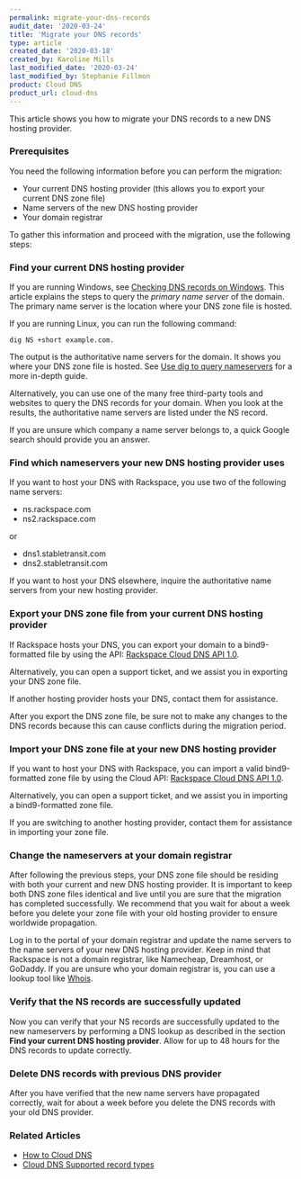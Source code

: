 ```yaml
---
permalink: migrate-your-dns-records
audit_date: '2020-03-24'
title: 'Migrate your DNS records'
type: article
created_date: '2020-03-18'
created_by: Karoline Mills
last_modified_date: '2020-03-24'
last_modified_by: Stephanie Fillmon
product: Cloud DNS
product_url: cloud-dns
---
```


This article shows you how to migrate your DNS records to a new DNS hosting provider.

### Prerequisites

You need the following information before you can perform the migration:

- Your current DNS hosting provider (this allows you to export your current DNS zone file)
- Name servers of the new DNS hosting provider
- Your domain registrar

To gather this information and proceed with the migration, use the following steps:

### Find your current DNS hosting provider

If you are running Windows, see [Checking DNS records on Windows](/support/how-to/nslookup-checking-dns-records-on-windows). This article explains the steps to query the *primary name server* of the domain. The primary name server is the location where your DNS zone file is hosted.

If you are running Linux, you can run the following command: 
    
    dig NS +short example.com.
    
The output is the authoritative name servers for the domain. It shows you where your DNS zone file is hosted. See
[Use dig to query nameservers](/support/how-to/using-dig-to-query-nameservers) for a more in-depth guide.

Alternatively, you can use one of the many free third-party tools and websites to query the DNS records for your domain. When you look at the results, the authoritative name servers are listed under the NS record.

If you are unsure which company a name server belongs to, a quick Google search should provide you an answer.

### Find which nameservers your new DNS hosting provider uses

If you want to host your DNS with Rackspace, you use two of the following name servers:

- ns.rackspace.com    
- ns2.rackspace.com

or

- dns1.stabletransit.com
- dns2.stabletransit.com
	
If you want to host your DNS elsewhere, inquire the authoritative name servers from your new hosting provider.

### Export your DNS zone file from your current DNS hosting provider

If Rackspace hosts your DNS, you can export your domain to a bind9-formatted file by using the API:
[Rackspace Cloud DNS API 1.0](https://docs.rackspace.com/docs/cloud-dns/v1/?_ga=2.82690198.1048316456.1584305948-1177037268.1583792228).

Alternatively, you can open a support ticket, and we assist you in exporting your DNS zone file.

If another hosting provider hosts your DNS, contact them for assistance.

After you export the DNS zone file, be sure not to make any changes to the DNS records because this can cause conflicts during the migration period.

### Import your DNS zone file at your new DNS hosting provider

If you want to host your DNS with Rackspace, you can import a valid bind9-formatted zone file by using the Cloud API:
[Rackspace Cloud DNS API 1.0](https://docs.rackspace.com/docs/cloud-dns/v1/?_ga=2.82690198.1048316456.1584305948-1177037268.1583792228).

Alternatively, you can open a support ticket, and we assist you in importing a bind9-formatted  zone file.

If you are switching to another hosting provider, contact them for assistance in importing your zone file.

### Change the nameservers at your domain registrar

After following the previous steps, your DNS zone file should be residing with both your current and new DNS hosting provider. It is important to keep both DNS zone files identical and live until you are sure that the migration has completed successfully. We recommend that you wait for about a week before you delete your zone file with your old hosting provider to ensure worldwide propagation.

Log in to the portal of your domain registrar and update the name servers to the name servers of your new DNS hosting provider. Keep in mind that Rackspace is not a domain registrar, like Namecheap, Dreamhost, or GoDaddy. If you are unsure who your domain registrar is, you can use a lookup tool like [Whois](https://whois.domaintools.com/).

### Verify that the NS records are successfully updated

Now you can verify that your NS records are successfully updated to the new nameservers by performing a DNS lookup as described in the section **Find your current DNS hosting provider**. Allow for up to 48 hours for the DNS records to update correctly. 

### Delete DNS records with previous DNS provider

After you have verified that the new name servers have propagated correctly, wait for about a week before you delete the DNS records with your old DNS provider.

### Related Articles

- [How to Cloud DNS](/support/how-to/cloud-dns/)
- [Cloud DNS Supported record types](/support/how-to/rackspace-cloud-dns-additional-resources/)
